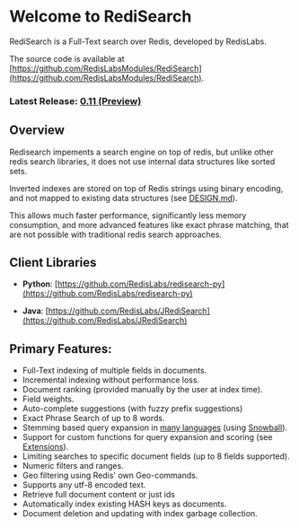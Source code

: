 # Welcome to RediSearch 

RediSearch is a Full-Text search over Redis, developed by RedisLabs. 

The source code is available at [https://github.com/RedisLabsModules/RediSearch](https://github.com/RedisLabsModules/RediSearch).

### Latest Release: [0.11 (Preview)](https://github.com/RedisLabsModules/RediSearch/releases/tag/v0.11)

## Overview

Redisearch impements a search engine on top of redis, but unlike other redis 
search libraries, it does not use internal data structures like sorted sets.

Inverted indexes are stored on top of Redis strings using binary encoding,
and not mapped to existing data structures (see [DESIGN.md](https://github.com/RedisLabsModules/RediSearch/blob/master/docs/DESIGN.md)). 

This allows much faster performance, significantly less memory consumption, and
more advanced features like exact phrase matching, that are not possible with 
traditional redis search approaches. 

## Client Libraries

* **Python**: [https://github.com/RedisLabs/redisearch-py](https://github.com/RedisLabs/redisearch-py)

* **Java**: [https://github.com/RedisLabs/JRediSearch](https://github.com/RedisLabs/JRediSearch)

## Primary Features:

* Full-Text indexing of multiple fields in documents.
* Incremental indexing without performance loss.
* Document ranking (provided manually by the user at index time).
* Field weights.
* Auto-complete suggestions (with fuzzy prefix suggestions)
* Exact Phrase Search of up to 8 words.
* Stemming based query expansion in [many languages](/Stemming/) (using [Snowball](http://snowballstem.org/)).
* Support for custom functions for query expansion and scoring (see [Extensions](/Extensions)).
* Limiting searches to specific document fields (up to 8 fields supported).
* Numeric filters and ranges.
* Geo filtering using Redis' own Geo-commands. 
* Supports any utf-8 encoded text.
* Retrieve full document content or just ids
* Automatically index existing HASH keys as documents.
* Document deletion and updating with index garbage collection.


